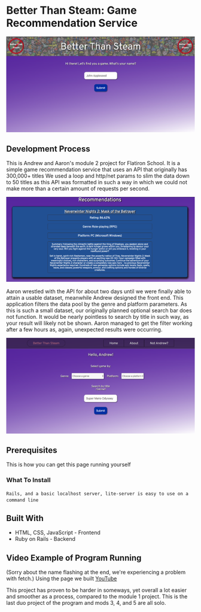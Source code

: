 # Better Than Steam: Game Recommendation Service

![Our landing page. The title has a simple typing effect made possible with a short Javascript function](/assets/landingPage.png "The landing page")

## Development Process

This is Andrew and Aaron's module 2 project for Flatiron School. It is a simple game recommendation service that uses an API that originally has 300,000+ titles
We used a loop and http/net params to slim the data down to 50 titles as this API was formatted in such a way in which we could not make more than a certain amount of requests per second.

![This is what our result page looks like.](/assets/results.png "Sample result")

Aaron wrestled with the API for about two days until we were finally able to attain a usable dataset, meanwhile Andrew designed the front end. This application filters the data pool by the genre and platform parameters. As this is such a small dataset, our originally planned optional search bar does not function. It would be nearly pointless to search by title in such way, as your result will likely not be shown. Aaron managed to get the filter working after a few hours as, again, unexpected results were occurring.

![Here's our search page, Andrew created a simple navbar so one could always return to the landing page](/assets/searchPage.png "The search page")

## Prerequisites
This is how you can get this page running yourself

### What To Install

``Rails, and a basic localhost server, lite-server is easy to use on a command line``



## Built With
<ul>
    <li>HTML, CSS, JavaScript - Frontend </li>
    <li>Ruby on Rails - Backend</li>
</ul>

## Video Example of Program Running
(Sorry about the name flashing at the end, we're experiencing a problem with fetch.)
Using the page we built [YouTube]("https://www.youtube.com/watch?v=f5hX6kgYKOY&feature=youtu.be")

This project has proven to be harder in someways, yet overall a lot easier and smoother as a process, compared to the module 1 project. This is the last duo project of the program and mods 3, 4, and 5 are all solo. 